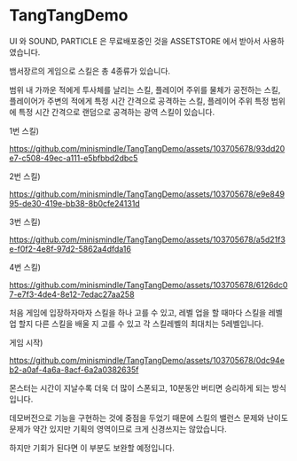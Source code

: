 # TangTangDemo
UI 와 SOUND, PARTICLE 은 무료배포중인 것을 ASSETSTORE 에서 받아서 사용하였습니다.

뱀서장르의 게임으로 스킬은 총 4종류가 있습니다.

범위 내 가까운 적에게 투사체를 날리는 스킬, 플레이어 주위를 물체가 공전하는 스킬, 플레이어가 주변의 적에게 특정 시간 간격으로 공격하는 스킬, 플레이어 주위 특정 범위에 특정 시간 간격으로 랜덤으로 공격하는 광역 스킬이 있습니다.

1번 스킬)


https://github.com/minismindle/TangTangDemo/assets/103705678/93dd20e7-c508-49ec-a111-e5bfbbd2dbc5


2번 스킬)


https://github.com/minismindle/TangTangDemo/assets/103705678/e9e84995-de30-419e-bb38-8b0cfe24131d


3번 스킬)


https://github.com/minismindle/TangTangDemo/assets/103705678/a5d21f3e-f0f2-4e8f-97d2-5862a4dfda16


4번 스킬)


https://github.com/minismindle/TangTangDemo/assets/103705678/6126dc07-e7f3-4de4-8e12-7edac27aa258


처음 게임에 입장하자마자 스킬을 하나 고를 수 있고, 레벨 업을 할 때마다 스킬을 레벨 업 할지 다른 스킬을 배울 지 고를 수 있고 각 스킬레벨의 최대치는 5레벨입니다.

게임 시작)


https://github.com/minismindle/TangTangDemo/assets/103705678/0dc94eb2-a0af-4a6a-8acf-6a2a0382635f


몬스터는 시간이 지날수록 더욱 더 많이 스폰되고, 10분동안 버티면 승리하게 되는 방식입니다.

데모버전으로 기능을 구현하는 것에 중점을 두었기 때문에 스킬의 밸런스 문제와 난이도 문제가 약간 있지만 기획의 영역이므로 크게 신경쓰지는 않았습니다.

하지만 기회가 된다면 이 부분도 보완할 예정입니다.



